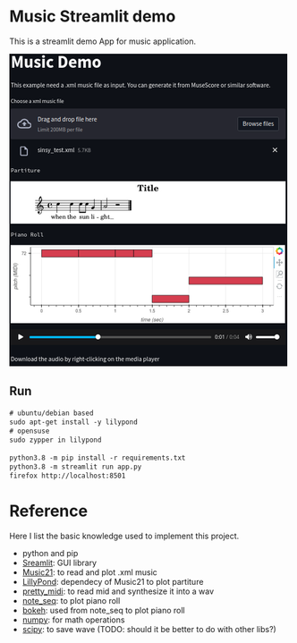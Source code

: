 # Music Streamlit demo

This is a streamlit demo App for music application.

![demo](imgs/demo.png)

## Run

```
# ubuntu/debian based
sudo apt-get install -y lilypond 
# opensuse
sudo zypper in lilypond

python3.8 -m pip install -r requirements.txt
python3.8 -m streamlit run app.py
firefox http://localhost:8501
```

# Reference
Here I list the basic knowledge used to implement this project.
* python and pip
* [Sreamlit](https://streamlit.io/): GUI library
* [Music21](http://web.mit.edu/music21/): to read and plot .xml music
* [LillyPond](https://lilypond.org/): dependecy of Music21 to plot partiture
* [pretty_midi](http://craffel.github.io/pretty-midi/): to read mid and synthesize it into a wav
* [note_seq](https://github.com/magenta/note-seq/): to plot piano roll
* [bokeh](https://bokeh.org/): used from note_seq to plot piano roll
* [numpy](https://numpy.org/): for math operations
* [scipy](https://scipy.org/): to save wave (TODO: should it be better to do with other libs?)